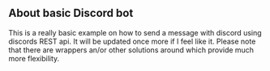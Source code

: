 ## About basic Discord bot

This is a really basic example on how to send a message with discord using discords REST api. It will be updated once more if I feel like it. 
Please note that there are wrappers an/or other solutions around which provide much more flexibility.